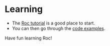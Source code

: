 # Learning

- The [Roc tutorial](https://www.roc-lang.org/tutorial) is a good place to start.
- You can then go through the [code examples](https://www.roc-lang.org/examples).

Have fun learning Roc!
